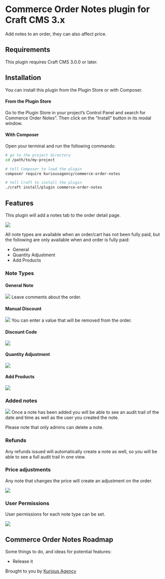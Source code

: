 # Commerce Order Notes plugin for Craft CMS 3.x

Add notes to an order, they can also affect price.

## Requirements

This plugin requires Craft CMS 3.0.0 or later.

## Installation

You can install this plugin from the Plugin Store or with Composer.

#### From the Plugin Store

Go to the Plugin Store in your project’s Control Panel and search for Commerce Order Notes”. Then click on the “Install” button in its modal window.

#### With Composer

Open your terminal and run the following commands:

```bash
# go to the project directory
cd /path/to/my-project

# tell Composer to load the plugin
composer require kuriousagency/commerce-order-notes

# tell Craft to install the plugin
./craft install/plugin commerce-order-notes
```

## Features

This plugin will add a notes tab to the order detail page.

<img src="./resources/img/Screenshot-1.png" />

All note types are available when an order/cart has not been fully paid, but the following are only available when and order is fully paid:

-   General
-   Quantity Adjustment
-   Add Products

### Note Types

#### General Note

<img src="./resources/img/Screenshot-2.png" />
Leave comments about the order.

#### Manual Discount

<img src="./resources/img/Screenshot-3.png" />
You can enter a value that will be removed from the order.

#### Discount Code

<img src="./resources/img/Screenshot-4.png" />

#### Quantity Adjustment

<img src="./resources/img/Screenshot-5.png" />

#### Add Products

<img src="./resources/img/Screenshot-6.png" />

### Added notes

<img src="./resources/img/Screenshot-7.png" />
Once a note has been added you will be able to see an audit trail of the date and time as well as the user you created the note.

Please note that only admins can delete a note.

### Refunds

Any refunds issued will automatically create a note as well, so you will be able to see a full audit trail in one view.

### Price adjustments

Any note that changes the price will create an adjustment on the order.

<img src="./resources/img/Screenshot-8.png" />

### User Permissions

User permissions for each note type can be set.

<img src="./resources/img/Screenshot-9.png" />

## Commerce Order Notes Roadmap

Some things to do, and ideas for potential features:

-   Release it

Brought to you by [Kurious Agency](https://kurious.agency)
